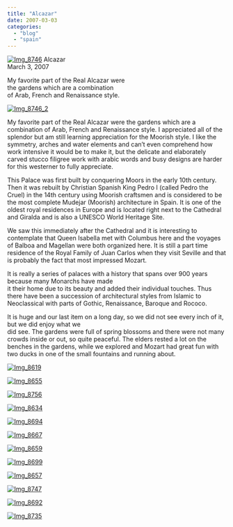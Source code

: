 ```yaml
---
title: "Alcazar"
date: 2007-03-03
categories: 
  - "blog"
  - "spain"
---
```


 [![Img_8746](https://pub-ac94b3f306b24c0dba4238943c97f2e1.r2.dev/2008/04/16/img_8746.png "Img_8746")](https://pub-ac94b3f306b24c0dba4238943c97f2e1.r2.dev/photos/uncategorized/2008/04/16/img_8746.png) Alcazar  
March 3, 2007

My favorite part of the Real Alcazar were  
the gardens which are a combination  
of Arab, French and Renaissance style.

<!--more-->

[![Img_8746_2](https://pub-ac94b3f306b24c0dba4238943c97f2e1.r2.dev/2008/04/16/img_8746_2.png "Img_8746_2")](https://pub-ac94b3f306b24c0dba4238943c97f2e1.r2.dev/photos/uncategorized/2008/04/16/img_8746_2.png)

My favorite part of the Real Alcazar were the gardens which are a combination of Arab, French and Renaissance style. I appreciated all of the splendor but am still learning appreciation for the Moorish style. I like the symmetry, arches and water elements and can’t even comprehend how work intensive it would be to make it, but the delicate and elaborately carved stucco filigree work with arabic words and busy designs are harder for this westerner to fully appreciate.

This Palace was first built by conquering Moors in the early 10th century. Then it was rebuilt by Christian Spanish King Pedro I (called Pedro the Cruel) in the 14th century using Moorish craftsmen and is considered to be the most complete Mudejar (Moorish) architecture in Spain. It is one of the oldest royal residences in Europe and is located right next to the Cathedral and Giralda and is also a UNESCO World Heritage Site.

We saw this immediately after the Cathedral and it is interesting to contemplate that Queen Isabella met with Columbus here and the voyages of Balboa and Magellan were both organized here. It is still a part time residence of the Royal Family of Juan Carlos when they visit Seville and that is probably the fact that most impressed Mozart.

It is really a series of palaces with a history that spans over 900 years because many Monarchs have made  
it their home due to its beauty and added their individual touches. Thus there have been a succession of architectural styles from Islamic to Neoclassical with parts of Gothic, Renaissance, Baroque and Rococo.

It is huge and our last item on a long day, so we did not see every inch of it, but we did enjoy what we  
did see. The gardens were full of spring blossoms and there were not many crowds inside or out, so quite peaceful. The elders rested a lot on the benches in the gardens, while we explored and Mozart had great fun with two ducks in one of the small fountains and running about.

[![Img_8619](https://pub-ac94b3f306b24c0dba4238943c97f2e1.r2.dev/2008/04/16/img_8619.png "Img_8619")](https://pub-ac94b3f306b24c0dba4238943c97f2e1.r2.dev/photos/uncategorized/2008/04/16/img_8619.png)

[![Img_8655](https://pub-ac94b3f306b24c0dba4238943c97f2e1.r2.dev/2008/04/16/img_8655.png "Img_8655")](https://pub-ac94b3f306b24c0dba4238943c97f2e1.r2.dev/photos/uncategorized/2008/04/16/img_8655.png)

[![Img_8756](https://pub-ac94b3f306b24c0dba4238943c97f2e1.r2.dev/2008/04/16/img_8756.png "Img_8756")](https://pub-ac94b3f306b24c0dba4238943c97f2e1.r2.dev/photos/uncategorized/2008/04/16/img_8756.png)

[![Img_8634](https://pub-ac94b3f306b24c0dba4238943c97f2e1.r2.dev/2008/04/16/img_8634.png "Img_8634")](https://pub-ac94b3f306b24c0dba4238943c97f2e1.r2.dev/photos/uncategorized/2008/04/16/img_8634.png)

[![Img_8694](https://pub-ac94b3f306b24c0dba4238943c97f2e1.r2.dev/2008/04/16/img_8694.png "Img_8694")](https://pub-ac94b3f306b24c0dba4238943c97f2e1.r2.dev/photos/uncategorized/2008/04/16/img_8694.png)

[![Img_8667](https://pub-ac94b3f306b24c0dba4238943c97f2e1.r2.dev/2008/04/16/img_8667.png "Img_8667")](https://pub-ac94b3f306b24c0dba4238943c97f2e1.r2.dev/photos/uncategorized/2008/04/16/img_8667.png)

[![Img_8659](https://pub-ac94b3f306b24c0dba4238943c97f2e1.r2.dev/2008/04/16/img_8659.png "Img_8659")](https://pub-ac94b3f306b24c0dba4238943c97f2e1.r2.dev/photos/uncategorized/2008/04/16/img_8659.png)

[![Img_8699](https://pub-ac94b3f306b24c0dba4238943c97f2e1.r2.dev/2008/04/16/img_8699.png "Img_8699")](https://pub-ac94b3f306b24c0dba4238943c97f2e1.r2.dev/photos/uncategorized/2008/04/16/img_8699.png)

[![Img_8657](https://pub-ac94b3f306b24c0dba4238943c97f2e1.r2.dev/2008/04/16/img_8657.png "Img_8657")](https://pub-ac94b3f306b24c0dba4238943c97f2e1.r2.dev/photos/uncategorized/2008/04/16/img_8657.png)

[![Img_8747](https://pub-ac94b3f306b24c0dba4238943c97f2e1.r2.dev/2008/04/16/img_8747.png "Img_8747")](https://pub-ac94b3f306b24c0dba4238943c97f2e1.r2.dev/photos/uncategorized/2008/04/16/img_8747.png)

[![Img_8692](https://pub-ac94b3f306b24c0dba4238943c97f2e1.r2.dev/2008/04/16/img_8692.png "Img_8692")](https://pub-ac94b3f306b24c0dba4238943c97f2e1.r2.dev/photos/uncategorized/2008/04/16/img_8692.png)

[![Img_8735](https://pub-ac94b3f306b24c0dba4238943c97f2e1.r2.dev/2008/04/16/img_8735.png "Img_8735")](https://pub-ac94b3f306b24c0dba4238943c97f2e1.r2.dev/photos/uncategorized/2008/04/16/img_8735.png)
